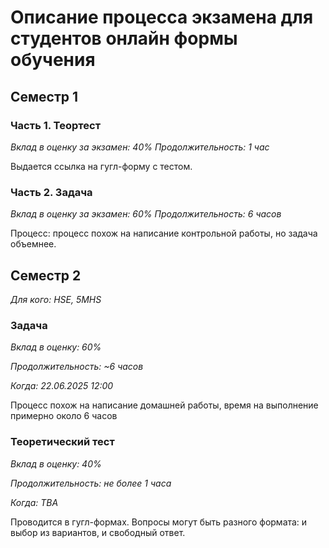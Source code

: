 
# Описание процесса экзамена для студентов онлайн формы обучения

## Семестр 1 

### Часть 1. Теортест

*Вклад в оценку за экзамен: 40%*
*Продолжительность: 1 час* 

Выдается ссылка на гугл-форму с тестом.

### Часть 2. Задача

*Вклад в оценку за экзамен: 60%*
*Продолжительность: 6 часов*

Процесс:­­­­ процесс похож на напи­сание контрольной работы, но задача объемнее.

## Семестр 2

*Для кого: HSE, 5MHS*

### Задача 

*Вклад в оценку: 60%*

*Продолжительность: ~6 часов*

*Когда: 22.06.2025 12:00*

Процесс похож на написание домашней работы, время на выполнение примерно около 6 часов

### Теоретический тест

*Вклад в оценку: 40%*

*Продолжительность: не более 1 часа*

*Когда: TBA*

Проводится в гугл-формах. Вопросы могут быть разного формата: и выбор из вариантов, и свободный ответ.

